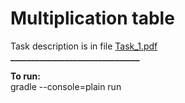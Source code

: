 # Multiplication table
Task description is in file [Task_1.pdf](https://github.com/nastyasteshchenko/CFT_Shift_tasks/blob/main/2024_01_steshenko/task1/Task_1.pdf)  
**_______________________________**

**To run:**  
gradle --console=plain run

